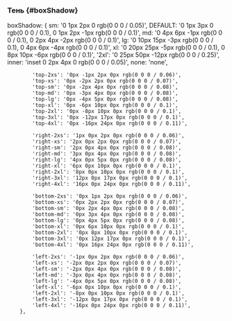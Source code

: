 ### Тень {#boxShadow}

boxShadow: {
sm: '0 1px 2px 0 rgb(0 0 0 / 0.05)',
DEFAULT: '0 1px 3px 0 rgb(0 0 0 / 0.1), 0 1px 2px -1px rgb(0 0 0 / 0.1)',
md: '0 4px 6px -1px rgb(0 0 0 / 0.1), 0 2px 4px -2px rgb(0 0 0 / 0.1)',
lg: '0 10px 15px -3px rgb(0 0 0 / 0.1), 0 4px 6px -4px rgb(0 0 0 / 0.1)',
xl: '0 20px 25px -5px rgb(0 0 0 / 0.1), 0 8px 10px -6px rgb(0 0 0 / 0.1)',
'2xl': '0 25px 50px -12px rgb(0 0 0 / 0.25)',
inner: 'inset 0 2px 4px 0 rgb(0 0 0 / 0.05)',
none: 'none',

			'top-2xs': '0px -1px 2px 0px rgb(0 0 0 / 0.06)',
			'top-xs': '0px -2px 2px 0px rgb(0 0 0 / 0.07)',
			'top-sm': '0px -2px 4px 0px rgb(0 0 0 / 0.08)',
			'top-md': '0px -3px 4px 0px rgb(0 0 0 / 0.08)',
			'top-lg': '0px -4px 5px 0px rgb(0 0 0 / 0.08)',
			'top-xl': '0px -6px 10px 0px rgb(0 0 0 / 0.1)',
			'top-2xl': '0px -8px 10px 0px rgb(0 0 0 / 0.1)',
			'top-3xl': '0px -12px 17px 0px rgb(0 0 0 / 0.1)',
			'top-4xl': '0px -16px 24px 0px rgb(0 0 0 / 0.11)',
			
			'right-2xs': '1px 0px 2px 0px rgb(0 0 0 / 0.06)',
			'right-xs': '2px 0px 2px 0px rgb(0 0 0 / 0.07)',
			'right-sm': '2px 0px 4px 0px rgb(0 0 0 / 0.08)',
			'right-md': '3px 0px 4px 0px rgb(0 0 0 / 0.08)',
			'right-lg': '4px 0px 5px 0px rgb(0 0 0 / 0.08)',
			'right-xl': '6px 0px 10px 0px rgb(0 0 0 / 0.1)',
			'right-2xl': '8px 0px 10px 0px rgb(0 0 0 / 0.1)',
			'right-3xl': '12px 0px 17px 0px rgb(0 0 0 / 0.1)',
			'right-4xl': '16px 0px 24px 0px rgb(0 0 0 / 0.11)',
			
			'bottom-2xs': '0px 1px 2px 0px rgb(0 0 0 / 0.06)',
			'bottom-xs': '0px 2px 2px 0px rgb(0 0 0 / 0.07)',
			'bottom-sm': '0px 2px 4px 0px rgb(0 0 0 / 0.08)',
			'bottom-md': '0px 3px 4px 0px rgb(0 0 0 / 0.08)',
			'bottom-lg': '0px 4px 5px 0px rgb(0 0 0 / 0.08)',
			'bottom-xl': '0px 6px 10px 0px rgb(0 0 0 / 0.1)',
			'bottom-2xl': '0px 8px 10px 0px rgb(0 0 0 / 0.1)',
			'bottom-3xl': '0px 12px 17px 0px rgb(0 0 0 / 0.1)',
			'bottom-4xl': '0px 16px 24px 0px rgb(0 0 0 / 0.11)',
			
			'left-2xs': '-1px 0px 2px 0px rgb(0 0 0 / 0.06)',
			'left-xs': '-2px 0px 2px 0px rgb(0 0 0 / 0.07)',
			'left-sm': '-2px 0px 4px 0px rgb(0 0 0 / 0.08)',
			'left-md': '-3px 0px 4px 0px rgb(0 0 0 / 0.08)',
			'left-lg': '-4px 0px 5px 0px rgb(0 0 0 / 0.08)',
			'left-xl': '-6px 0px 10px 0px rgb(0 0 0 / 0.1)',
			'left-2xl': '-8px 0px 10px 0px rgb(0 0 0 / 0.1)',
			'left-3xl': '-12px 0px 17px 0px rgb(0 0 0 / 0.1)',
			'left-4xl': '-16px 0px 24px 0px rgb(0 0 0 / 0.11)',
		},